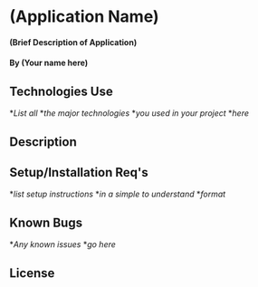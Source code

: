 # (Application Name)

#### (Brief Description of Application)

#### By (Your name here)

## Technologies Use

*_List all_
*_the major technologies_
*_you used in your project_
*_here_

## Description

## Setup/Installation Req's

*_list setup instructions_
*_in a simple to understand_
*_format_

## Known Bugs

*_Any known issues_
*_go here_

## License